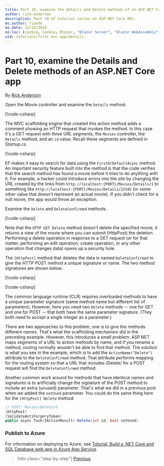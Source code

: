 ```yaml
---
title: Part 10, examine the Details and Delete methods of an ASP.NET Core app
author: rick-anderson
description: Part 10 of tutorial series on ASP.NET Core MVC.
ms.author: riande
ms.date: 12/13/2018
no-loc: [cookie, Cookie, Blazor, "Blazor Server", "Blazor WebAssembly", "Identity", "Let's Encrypt", Razor, SignalR]
uid: tutorials/first-mvc-app/details
---
```


# Part 10, examine the Details and Delete methods of an ASP.NET Core app

By [Rick Anderson](https://twitter.com/RickAndMSFT)

Open the Movie controller and examine the `Details` method:

[!code-csharp[](start-mvc/sample/MvcMovie22/Controllers/MoviesController.cs?name=snippet_details)]

The MVC scaffolding engine that created this action method adds a comment showing an HTTP request that invokes the method. In this case it's a GET request with three URL segments, the `Movies` controller, the `Details` method, and an `id` value. Recall these segments are defined in *Startup.cs*.

[!code-csharp[](start-mvc/sample/MvcMovie3/Startup.cs?highlight=5&name=snippet_1)]

EF makes it easy to search for data using the `FirstOrDefaultAsync` method. An important security feature built into the method is that the code verifies that the search method has found a movie before it tries to do anything with it. For example, a hacker could introduce errors into the site by changing the URL created by the links from `http://localhost:{PORT}/Movies/Details/1` to something like  `http://localhost:{PORT}/Movies/Details/12345` (or some other value that doesn't represent an actual movie). If you didn't check for a null movie, the app would throw an exception.

Examine the `Delete` and `DeleteConfirmed` methods.

[!code-csharp[](start-mvc/sample/MvcMovie22/Controllers/MoviesController.cs?name=snippet_delete)]

Note that the `HTTP GET Delete` method doesn't delete the specified movie, it returns a view of the movie where you can submit (HttpPost) the deletion. Performing a delete operation in response to a GET request (or for that matter, performing an edit operation, create operation, or any other operation that changes data) opens up a security hole.

The `[HttpPost]` method that deletes the data is named `DeleteConfirmed` to give the HTTP POST method a unique signature or name. The two method signatures are shown below:

[!code-csharp[](start-mvc/sample/MvcMovie/Controllers/MoviesController.cs?name=snippet_delete2)]

[!code-csharp[](start-mvc/sample/MvcMovie/Controllers/MoviesController.cs?name=snippet_delete3)]

The common language runtime (CLR) requires overloaded methods to have a unique parameter signature (same method name but different list of parameters). However, here you need two `Delete` methods -- one for GET and one for POST -- that both have the same parameter signature. (They both need to accept a single integer as a parameter.)

There are two approaches to this problem, one is to give the methods different names. That's what the scaffolding mechanism did in the preceding example. However, this introduces a small problem: ASP.NET maps segments of a URL to action methods by name, and if you rename a method, routing normally wouldn't be able to find that method. The solution is what you see in the example, which is to add the `ActionName("Delete")` attribute to the `DeleteConfirmed` method. That attribute performs mapping for the routing system so that a URL that includes /Delete/ for a POST request will find the `DeleteConfirmed` method.

Another common work around for methods that have identical names and signatures is to artificially change the signature of the POST method to include an extra (unused) parameter. That's what we did in a previous post when we added the `notUsed` parameter. You could do the same thing here for the `[HttpPost] Delete` method:

```csharp
// POST: Movies/Delete/6
[HttpPost]
[ValidateAntiForgeryToken]
public async Task<IActionResult> Delete(int id, bool notUsed)
```

### Publish to Azure

For information on deploying to Azure, see [Tutorial: Build a .NET Core and SQL Database web app in Azure App Service](/azure/app-service/app-service-web-tutorial-dotnetcore-sqldb).

> [!div class="step-by-step"]
> [Previous](validation.md)
